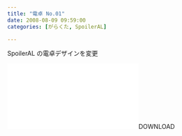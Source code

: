 ```yaml
---
title: "電卓 No.01"
date: 2008-08-09 09:59:00
categories: [がらくた, SpoilerAL]

---
```


SpoilerAL の電卓デザインを変更 

![][1]DOWNLOAD</a></dd> </dl>

 [1]: /files/calc01.lzh
